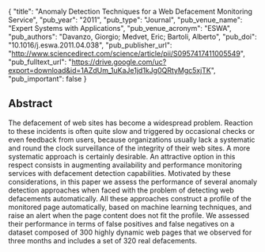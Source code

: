 {
  "title": "Anomaly Detection Techniques for a Web Defacement Monitoring Service",
  "pub_year": "2011",
  "pub_type": "Journal",
  "pub_venue_name": "Expert Systems with Applications",
  "pub_venue_acronym": "ESWA",
  "pub_authors": "Davanzo, Giorgio; Medvet, Eric; Bartoli, Alberto",
  "pub_doi": "10.1016/j.eswa.2011.04.038",
  "pub_publisher_url": "http://www.sciencedirect.com/science/article/pii/S0957417411005549",
  "pub_fulltext_url": "https://drive.google.com/uc?export=download&id=1AZdUm_1uKaJe1jd1kJg0QRtyMgc5xjTK",
  "pub_important": false
}

## Abstract
The defacement of web sites has become a widespread problem. Reaction to these incidents is often quite slow and triggered by occasional checks or even feedback from users, because organizations usually lack a systematic and round the clock surveillance of the integrity of their web sites. A more systematic approach is certainly desirable. An attractive option in this respect consists in augmenting availability and performance monitoring services with defacement detection capabilities. Motivated by these considerations, in this paper we assess the performance of several anomaly detection approaches when faced with the problem of detecting web defacements automatically. All these approaches construct a profile of the monitored page automatically, based on machine learning techniques, and raise an alert when the page content does not fit the profile. We assessed their performance in terms of false positives and false negatives on a dataset composed of 300 highly dynamic web pages that we observed for three months and includes a set of 320 real defacements.
